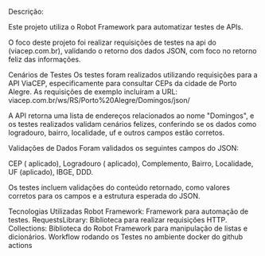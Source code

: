 Descrição:

Este projeto utiliza o Robot Framework para automatizar testes de APIs. 

O foco deste projeto foi realizar requisições de testes na api do (viacep.com.br), validando o retorno dos dados JSON, com foco no retorno feliz das informações.


Cenários de Testes
Os testes foram realizados utilizando requisições para a API ViaCEP, especificamente para consultar CEPs da cidade de Porto Alegre.
As requisições de exemplo incluíram a URL: viacep.com.br/ws/RS/Porto%20Alegre/Domingos/json/

A API retorna uma lista de endereços relacionados ao nome "Domingos", e os testes realizados validam cenários felizes, conferindo se os dados como logradouro, bairro, localidade, uf e outros campos estão corretos.

Validações de Dados
Foram validados os seguintes campos do JSON:

CEP ( aplicado), 
Logradouro ( aplicado), 
Complemento, 
Bairro,
Localidade, 
UF (aplicado), 
IBGE,
DDD.

Os testes incluem validações do conteúdo retornado, como valores corretos para os campos e a estrutura esperada do JSON.

Tecnologias Utilizadas
Robot Framework: Framework para automação de testes.
RequestsLibrary: Biblioteca para realizar requisições HTTP.
Collections: Biblioteca do Robot Framework para manipulação de listas e dicionários.
Workflow rodando os Testes no ambiente docker do github actions






